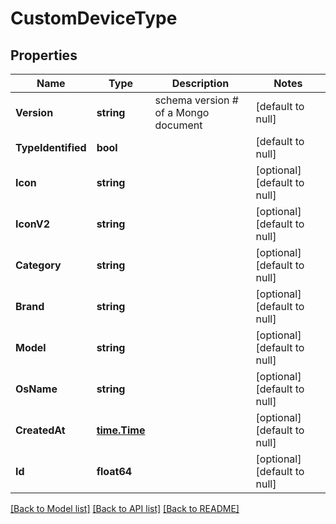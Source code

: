 # CustomDeviceType

## Properties
Name | Type | Description | Notes
------------ | ------------- | ------------- | -------------
**Version** | **string** | schema version # of a Mongo document | [default to null]
**TypeIdentified** | **bool** |  | [default to null]
**Icon** | **string** |  | [optional] [default to null]
**IconV2** | **string** |  | [optional] [default to null]
**Category** | **string** |  | [optional] [default to null]
**Brand** | **string** |  | [optional] [default to null]
**Model** | **string** |  | [optional] [default to null]
**OsName** | **string** |  | [optional] [default to null]
**CreatedAt** | [**time.Time**](time.Time.md) |  | [optional] [default to null]
**Id** | **float64** |  | [optional] [default to null]

[[Back to Model list]](../README.md#documentation-for-models) [[Back to API list]](../README.md#documentation-for-api-endpoints) [[Back to README]](../README.md)


